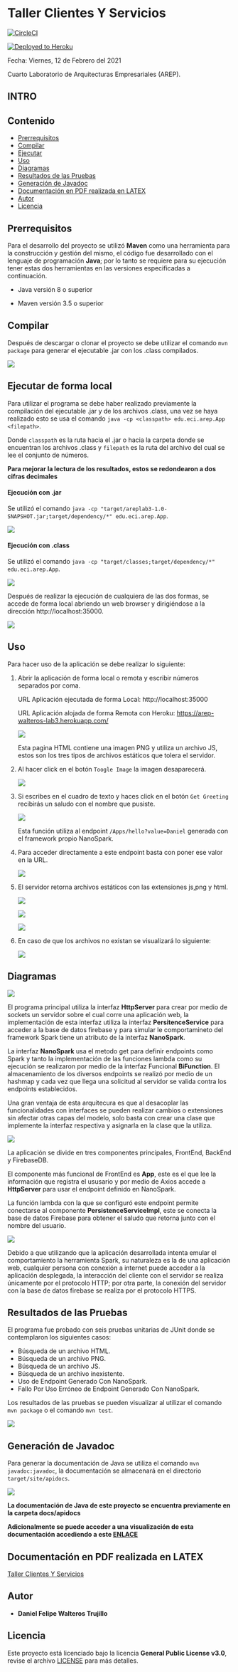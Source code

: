 # Taller Clientes Y Servicios

[![CircleCI](https://circleci.com/gh/Silenrate/AREP-Lab4.svg?style=svg)](https://app.circleci.com/pipelines/github/Silenrate/AREP-Lab4)

[![Deployed to Heroku](https://www.herokucdn.com/deploy/button.png)](https://arep-walteros-lab4.herokuapp.com/)

Fecha: Viernes, 12 de Febrero del 2021

Cuarto Laboratorio de Arquitecturas Empresariales (AREP).

## INTRO

## Contenido

  - [Prerrequisitos](#prerrequisitos)
  - [Compilar](#compilar)
  - [Ejecutar](#ejecutar-de-forma-local)
  - [Uso](#uso)
  - [Diagramas](#diagramas)
  - [Resultados de las Pruebas](#resultados-de-las-pruebas)
  - [Generación de Javadoc](#generación-de-javadoc)
  - [Documentación en PDF realizada en LATEX](#documentación-en-PDF-realizada-en-LATEX)
  - [Autor](#autor)
  - [Licencia](#licencia)

## Prerrequisitos

Para el desarrollo del proyecto se utilizó **Maven** como una herramienta para la construcción y gestión del mismo, el código fue desarrollado con el lenguaje de programación **Java**; por lo tanto se requiere para su ejecución tener estas dos herramientas en las versiones especificadas a continuación.

  - Java versión 8 o superior
  
  - Maven versión 3.5 o superior 
    
## Compilar

Después de descargar o clonar el proyecto se debe utilizar el comando `mvn package` para generar el ejecutable .jar con los .class compilados.

![](img/package.PNG)

## Ejecutar de forma local

Para utilizar el programa se debe haber realizado previamente la compilación del ejecutable .jar y de los archivos .class, una vez se haya realizado esto se usa el comando `java -cp <classpath> edu.eci.arep.App <filepath>`.

Donde `classpath` es la ruta hacia el .jar o hacia la carpeta donde se encuentran los archivos .class y `filepath` es la ruta del archivo del cual se lee el conjunto de números.

**Para mejorar la lectura de los resultados, estos se redondearon a dos cifras decimales**

#### Ejecución con .jar

Se utilizó el comando `java -cp "target/areplab3-1.0-SNAPSHOT.jar;target/dependency/*" edu.eci.arep.App`.

![](img/exec1.PNG)


#### Ejecución con .class

Se utilizó el comando `java -cp "target/classes;target/dependency/*" edu.eci.arep.App`.

![](img/exec3.PNG)

Después de realizar la ejecución de cualquiera de las dos formas, se accede de forma local abriendo un web browser y dirigiéndose a la dirección http://localhost:35000.

![](img/exec2.PNG)

## Uso

Para hacer uso de la aplicación se debe realizar lo siguiente:

1.  Abrir la aplicación de forma local o remota y escribir números separados por coma.

    URL Aplicación ejecutada de forma Local: http://localhost:35000

    URL Aplicación alojada de forma Remota con Heroku: https://arep-walteros-lab3.herokuapp.com/
    
    ![](img/use1.PNG)
    
    Esta pagina HTML contiene una imagen PNG y utiliza un archivo JS, estos son los tres tipos de archivos estáticos que tolera el servidor.
    
2.  Al hacer click en el botón `Toogle Image` la imagen desaparecerá.

    ![](img/use2.PNG)

3.  Si escribes en el cuadro de texto y haces click en el botón `Get Greeting` recibirás un saludo con el nombre que pusiste.

    ![](img/use3.PNG)
    
    Esta función utiliza al endpoint `/Apps/hello?value=Daniel` generada con el framework propio NanoSpark.
    
4.  Para acceder directamente a este endpoint basta con poner ese valor en la URL.

    ![](img/use4.PNG)
    
5.  El servidor retorna archivos estáticos con las extensiones js,png y html.
      
    ![](img/use5.PNG)
    
    ![](img/use6.PNG)
    
    ![](img/use7-1.PNG)
    
6.  En caso de que los archivos no existan se visualizará lo siguiente:

    ![](img/use8.PNG)

## Diagramas

![](diagrams/AppClassDiagram.png)

El programa principal utiliza la interfaz **HttpServer** para crear por medio de sockets un servidor sobre el cual corre una aplicación web, la implementación de esta interfaz utiliza la interfaz **PersitenceService** para acceder a la base de datos firebase y para simular le comportamineto del framework Spark tiene un atributo de la interfaz **NanoSpark**.

La interfaz **NanoSpark** usa el metodo get para definir endpoints como Spark y tanto la implementación de las funciones lambda como su ejecución se realizaron por medio de la interfaz Funcional **BiFunction**. El almacenamiento de los diversos endpoints se realizó por medio de un hashmap y cada vez que llega una solicitud al servidor se valida contra los endpoints establecidos.

Una gran ventaja de esta arquitecura es que al desacoplar las funcionalidades con interfaces se pueden realizar cambios o extensiones sin afectar otras capas del modelo, solo basta con crear una clase que implemente la interfaz respectiva y asignarla en la clase que la utiliza.

![](diagrams/ComponentDiagram.png)

La aplicación se divide en tres componentes principales, FrontEnd, BackEnd y FirebaseDB.

El componente más funcional de FrontEnd es **App**, este es el que lee la información que registra el ususario y por medio de Axios accede a **HttpServer** para usar el endpoint definido en NanoSpark.

La función lambda con la que se configuró este endpoint permite conectarse al componente **PersistenceServiceImpl**, este se conecta la base de datos Firebase para obtener el saludo que retorna junto con el nombre del usuario.

![](diagrams/deploy.PNG)

Debido a que utilizando que la aplicación desarrollada intenta emular el comportamiento la herramienta Spark, su naturaleza es la de una aplicación web, cualquier persona con conexión a internet puede acceder a la aplicación desplegada, la interacción del cliente con el servidor se realiza únicamente por el protocolo HTTP; por otra parte, la conexión del servidor con la base de datos firebase se realiza por el protocolo HTTPS.  

## Resultados de las Pruebas

El programa fue probado con seis pruebas unitarias de JUnit donde se contemplaron los siguientes casos:

  - Búsqueda de un archivo HTML.
  - Búsqueda de un archivo PNG.
  - Búsqueda de un archivo JS.
  - Búsqueda de un archivo inexistente.
  - Uso de Endpoint Generado Con NanoSpark.
  - Fallo Por Uso Erróneo de Endpoint Generado Con NanoSpark.

Los resultados de las pruebas se pueden visualizar al utilizar el comando `mvn package` o el comando `mvn test`.

![](img/test.PNG)

## Generación de Javadoc

Para generar la documentación de Java se utiliza el comando `mvn javadoc:javadoc`, la documentación se almacenará en el directorio `target/site/apidocs`.

![](img/javadoc.PNG)

**La documentación de Java de este proyecto se encuentra previamente en la carpeta docs/apidocs**

**Adicionalmente se puede acceder a una visualización de esta documentación accediendo a este [ENLACE](https://silenrate.github.io/AREP-Lab3/apidocs/)**

## Documentación en PDF realizada en LATEX

[Taller Clientes Y Servicios](TallerClientesYServicios.pdf)

## Autor

  - **Daniel Felipe Walteros Trujillo**

## Licencia

Este proyecto está licenciado bajo la licencia **General Public License v3.0**, revise el archivo [LICENSE](LICENSE) para más detalles.
